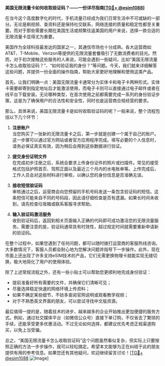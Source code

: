 **美国无限流量卡如何收取验证码？——一份详尽指南[[TG💪+ @esim1088](https://t.me/s/esim1088)]**

在当今这个高度数字化的时代，手机流量已经成为我们日常生活中不可或缺的一部分。无论是刷视频、查资料还是保持社交联系，网络连接的质量和稳定性都至关重要。而对于那些需要长期在美国生活或频繁往返美国的用户来说，选择一款合适的无限流量卡显得尤为重要。

美国作为全球科技最发达的国家之一，其通信市场也十分成熟。各大运营商如AT&T、T-Mobile、Verizon等提供的无限流量套餐吸引了无数消费者的目光。然而，对于初次接触这些服务的人来说，可能会遇到一些疑问，比如“美国无限流量卡怎么收取验证码？”、“如何验证我的身份？”等问题。今天，我们就来详细解答这些问题，并提供一份全面的操作指南，帮助大家更好地理解和使用这类产品。

首先，让我们明确一点：美国无限流量卡通常分为实体卡和电子卡两种形式。实体卡需要邮寄到指定地址后才能激活使用，而电子卡则可以直接通过电子邮件或者在线平台下载安装。无论哪种类型，在首次使用之前都需要完成一系列的身份验证步骤。这是为了确保用户的合法性和安全性，同时也是运营商合规经营的要求。

那么，具体来说，美国无限流量卡是如何收取验证码的呢？一般来说，整个流程包括以下几个环节：

1. **注册账户**  
   当您购买了一张新的无限流量卡之后，第一步就是创建一个属于自己的账户。这一步骤可以通过官方网站或者官方应用程序完成。填写必要的个人信息时，请务必保证真实有效，因为稍后会用到这些数据进行验证。

2. **提交身份证明文件**  
   在完成初步注册之后，系统会要求上传身份证件的照片或扫描件。常见的接受格式包括护照首页、驾照正面以及最近三个月内的水电账单等。上传完成后，工作人员会对这些材料进行审核，以确认您的身份信息是否准确无误。

3. **接收短信验证码**  
   审核通过之后，运营商会向您预留的手机号码发送一条包含验证码的短信。这条短信可能来自不同的号码段，因此请仔细检查是否有遗漏。如果长时间未收到，请先检查垃圾箱或联系客服寻求帮助。

4. **输入验证码激活服务**  
   收到验证码后，返回到相关页面输入正确的代码即可成功激活您的无限流量服务。需要注意的是，验证码通常具有时效性，超过规定时间就需要重新申请新的验证码。

在整个过程中，如果您遇到了任何问题，都可以随时拨打运营商的客服热线咨询。大多数情况下，客服人员都会耐心地为您解决问题并指导下一步操作。此外，现在市面上还出现了许多支持eSIM技术的产品，它们无需更换物理卡就能实现无缝切换，极大地简化了用户的使用体验。

除了上述常规流程之外，还有一些小贴士可以帮助您更顺利地完成身份验证：

- 提前准备好所有需要的文件，并确保它们清晰可见；
- 尽量选择稳定快速的网络环境上传资料；
- 如果不确定某些细节，不妨多查阅官网说明或观看教学视频；
- 对于不熟悉英文界面的朋友，可以尝试寻找中文版资源。

最后值得一提的是，随着技术的进步，越来越多的企业开始推出更加便捷的服务方式。例如，通过社交媒体平台（如微信公众号）直接下单订购，不仅省去了繁琐的手续，还能享受更多优惠活动。不过无论如何选择，都建议优先考虑正规渠道购买，以免上当受骗。

总之，“美国无限流量卡怎么收取验证码”这个问题虽然看似复杂，但实际上只要按照正确的方法一步步操作，就可以轻松搞定。希望本文能够为正在纠结于此的朋友提供有用的参考信息。如果您还有其他疑问，欢迎继续留言讨论！[[TG💪+ @esim1088](https://t.me/s/esim1088) ![Image](https://i.postimg.cc/4NQfJmqS/Snipaste-2025-05-13-00-14-12.png)]